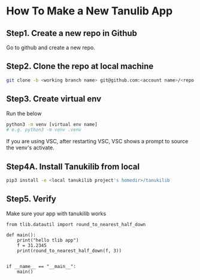 # How To Make a New Tanulib App 

## Step1. Create a new repo in Github

Go to github and create a new repo.

## Step2. Clone the repo at local machine

```bash
git clone -b <working branch name> git@github.com:<account name>/<repo name>.git
```

## Step3. Create virtual env

Run the below

```bash
python3 -m venv [virtual env name]
# e.g. python3 -m venv .venv
```

If you are using VSC, after restarting VSC, VSC shows a prompt to source the venv's activate.

## Step4A. Install Tanukilib from local

```bash
pip3 install -e <local tanukilib project's homedir>/tanukilib
```

## Step5. Verify

Make sure your app with tanukilib works

```python3
from tlib.datautil import round_to_nearest_half_down

def main():
    print("hello tlib app")
    f = 31.2345
    print(round_to_nearest_half_down(f, 3))
    

if __name__ == "__main__":
    main()
```
